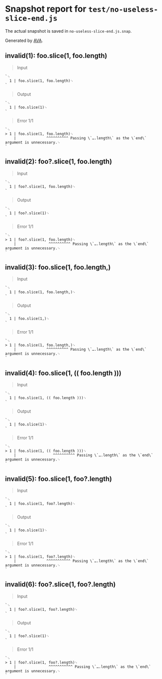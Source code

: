 # Snapshot report for `test/no-useless-slice-end.js`

The actual snapshot is saved in `no-useless-slice-end.js.snap`.

Generated by [AVA](https://avajs.dev).

## invalid(1): foo.slice(1, foo.length)

> Input

    `␊
      1 | foo.slice(1, foo.length)␊
    `

> Output

    `␊
      1 | foo.slice(1)␊
    `

> Error 1/1

    `␊
    > 1 | foo.slice(1, foo.length)␊
        |              ^^^^^^^^^^ Passing \`….length\` as the \`end\` argument is unnecessary.␊
    `

## invalid(2): foo?.slice(1, foo.length)

> Input

    `␊
      1 | foo?.slice(1, foo.length)␊
    `

> Output

    `␊
      1 | foo?.slice(1)␊
    `

> Error 1/1

    `␊
    > 1 | foo?.slice(1, foo.length)␊
        |               ^^^^^^^^^^ Passing \`….length\` as the \`end\` argument is unnecessary.␊
    `

## invalid(3): foo.slice(1, foo.length,)

> Input

    `␊
      1 | foo.slice(1, foo.length,)␊
    `

> Output

    `␊
      1 | foo.slice(1,)␊
    `

> Error 1/1

    `␊
    > 1 | foo.slice(1, foo.length,)␊
        |              ^^^^^^^^^^ Passing \`….length\` as the \`end\` argument is unnecessary.␊
    `

## invalid(4): foo.slice(1, (( foo.length )))

> Input

    `␊
      1 | foo.slice(1, (( foo.length )))␊
    `

> Output

    `␊
      1 | foo.slice(1)␊
    `

> Error 1/1

    `␊
    > 1 | foo.slice(1, (( foo.length )))␊
        |                 ^^^^^^^^^^ Passing \`….length\` as the \`end\` argument is unnecessary.␊
    `

## invalid(5): foo.slice(1, foo?.length)

> Input

    `␊
      1 | foo.slice(1, foo?.length)␊
    `

> Output

    `␊
      1 | foo.slice(1)␊
    `

> Error 1/1

    `␊
    > 1 | foo.slice(1, foo?.length)␊
        |              ^^^^^^^^^^^ Passing \`….length\` as the \`end\` argument is unnecessary.␊
    `

## invalid(6): foo?.slice(1, foo?.length)

> Input

    `␊
      1 | foo?.slice(1, foo?.length)␊
    `

> Output

    `␊
      1 | foo?.slice(1)␊
    `

> Error 1/1

    `␊
    > 1 | foo?.slice(1, foo?.length)␊
        |               ^^^^^^^^^^^ Passing \`….length\` as the \`end\` argument is unnecessary.␊
    `
